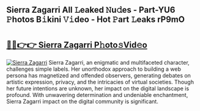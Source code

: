 ## Sierra Zagarri All 𝙻eaked 𝙽u𝚍es - Part-YU6 𝙿hotos B𝚒kini 𝚅𝚒deo - Hot 𝙿art 𝙻eaks rP9mO

# <h2><a href="http://ld3l6mk.urlbe.top/?page=Sierra+Zagarri">🔗🔗👉👉 Sierra Zagarri P𝚑oto𝚜Vid𝚎o</a></h2>

[![Sierra Zagarri](https://i.imgur.com/eBuTRDB.gif)](http://ld3l6mk.urlbe.top/?page=Sierra+Zagarri)
Sierra Zagarri, an enigmatic and multifaceted character, challenges simple labels. Her unorthodox approach to building a web persona has magnetized and offended observers, generating debates on artistic expression, privacy, and the intricacies of virtual societies. Though her future intentions are unknown, her impact on the digital landscape is profound. With unwavering determination and undeniable enchantment, Sierra Zagarri impact on the digital community is significant.
